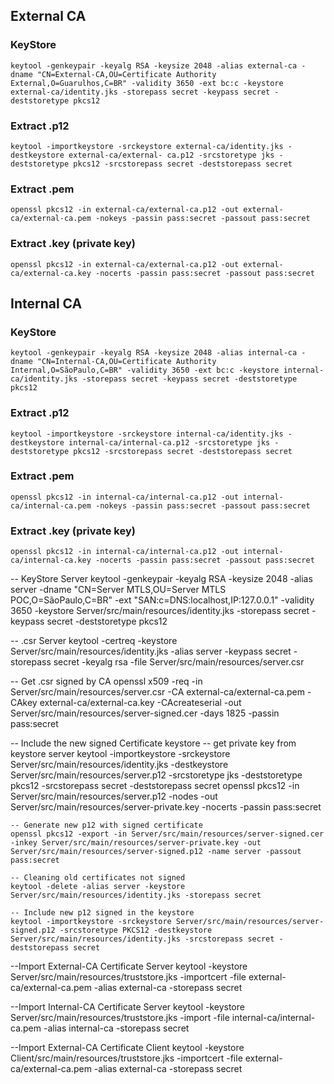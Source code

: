 
## External CA

### KeyStore
    keytool -genkeypair -keyalg RSA -keysize 2048 -alias external-ca -dname "CN=External-CA,OU=Certificate Authority External,O=Guarulhos,C=BR" -validity 3650 -ext bc:c -keystore external-ca/identity.jks -storepass secret -keypass secret -deststoretype pkcs12

### Extract .p12
    keytool -importkeystore -srckeystore external-ca/identity.jks -destkeystore external-ca/external- ca.p12 -srcstoretype jks -deststoretype pkcs12 -srcstorepass secret -deststorepass secret

### Extract .pem
    openssl pkcs12 -in external-ca/external-ca.p12 -out external-ca/external-ca.pem -nokeys -passin pass:secret -passout pass:secret

### Extract .key (private key)
    openssl pkcs12 -in external-ca/external-ca.p12 -out external-ca/external-ca.key -nocerts -passin pass:secret -passout pass:secret


## Internal CA 

### KeyStore
    keytool -genkeypair -keyalg RSA -keysize 2048 -alias internal-ca -dname "CN=Internal-CA,OU=Certificate Authority Internal,O=SãoPaulo,C=BR" -validity 3650 -ext bc:c -keystore internal-ca/identity.jks -storepass secret -keypass secret -deststoretype pkcs12

### Extract .p12
    keytool -importkeystore -srckeystore internal-ca/identity.jks -destkeystore internal-ca/internal-ca.p12 -srcstoretype jks -deststoretype pkcs12 -srcstorepass secret -deststorepass secret

### Extract .pem
    openssl pkcs12 -in internal-ca/internal-ca.p12 -out internal-ca/internal-ca.pem -nokeys -passin pass:secret -passout pass:secret

### Extract .key (private key)
    openssl pkcs12 -in internal-ca/internal-ca.p12 -out internal-ca/internal-ca.key -nocerts -passin pass:secret -passout pass:secret



-- KeyStore Server
keytool -genkeypair -keyalg RSA -keysize 2048 -alias server -dname "CN=Server MTLS,OU=Server MTLS POC,O=SãoPaulo,C=BR" -ext "SAN:c=DNS:localhost,IP:127.0.0.1" -validity 3650 -keystore Server/src/main/resources/identity.jks -storepass secret -keypass secret -deststoretype pkcs12

-- .csr Server
keytool -certreq -keystore Server/src/main/resources/identity.jks -alias server -keypass secret -storepass secret -keyalg rsa -file Server/src/main/resources/server.csr

-- Get .csr signed by CA
openssl x509 -req -in Server/src/main/resources/server.csr -CA external-ca/external-ca.pem -CAkey external-ca/external-ca.key -CAcreateserial -out Server/src/main/resources/server-signed.cer -days 1825 -passin pass:secret


-- Include the new signed Certificate keystore
    -- get private key from keystore server
    keytool -importkeystore -srckeystore Server/src/main/resources/identity.jks -destkeystore Server/src/main/resources/server.p12 -srcstoretype jks -deststoretype pkcs12 -srcstorepass secret -deststorepass secret
    openssl pkcs12 -in Server/src/main/resources/server.p12 -nodes -out Server/src/main/resources/server-private.key -nocerts -passin pass:secret
    
    -- Generate new p12 with signed certificate
    openssl pkcs12 -export -in Server/src/main/resources/server-signed.cer -inkey Server/src/main/resources/server-private.key -out Server/src/main/resources/server-signed.p12 -name server -passout pass:secret

    -- Cleaning old certificates not signed
    keytool -delete -alias server -keystore Server/src/main/resources/identity.jks -storepass secret

    -- Include new p12 signed in the keystore
    keytool -importkeystore -srckeystore Server/src/main/resources/server-signed.p12 -srcstoretype PKCS12 -destkeystore Server/src/main/resources/identity.jks -srcstorepass secret -deststorepass secret


--Import External-CA Certificate Server
keytool -keystore Server/src/main/resources/truststore.jks -importcert -file external-ca/external-ca.pem -alias external-ca -storepass secret

--Import Internal-CA Certificate Server
keytool -keystore Server/src/main/resources/truststore.jks -import -file internal-ca/internal-ca.pem -alias internal-ca -storepass secret

--Import External-CA Certificate Client
keytool -keystore Client/src/main/resources/truststore.jks -importcert -file external-ca/external-ca.pem -alias external-ca -storepass secret